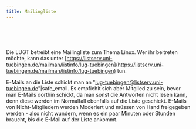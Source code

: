```yaml
---
title: Mailingliste
---
```


 <br><br><br> 
  
  
  
Die LUGT betreibt eine Mailingliste zum Thema Linux. Wer ihr beitreten möchte, kann das unter [https://listserv.uni-tuebingen.de/mailman/listinfo/lug-tuebingen](https://listserv.uni-tuebingen.de/mailman/listinfo/lug-tuebingen) tun.

E-Mails an die Liste schickt man an "lug-tuebingen@listserv.uni-tuebingen.de"|safe_email. Es empfiehlt sich aber Mitglied zu sein, bevor man E-Mails dorthin schickt, da man sonst die Antworten nicht lesen kann, denn diese werden im Normalfall ebenfalls auf die Liste geschickt. E-Mails von Nicht-Mitgliedern werden Moderiert und müssen von Hand freigegeben werden - also nicht wundern, wenn es ein paar Minuten oder Stunden braucht, bis die E-Mail auf der Liste ankommt.
